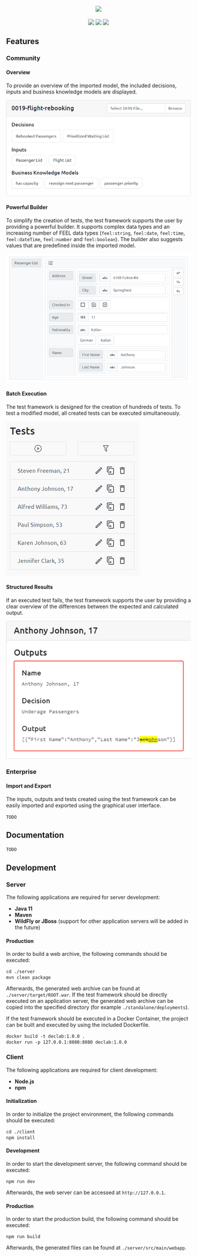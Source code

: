 <p align="center">
  <img src="https://raw.githubusercontent.com/materna-se/declab/master/docs/logo.png">
  <br><br>
  <img src="https://img.shields.io/github/license/materna-se/declab.svg?style=flat-square">
  <img src="https://img.shields.io/circleci/build/github/materna-se/declab.svg?style=flat-square">
  <img src="https://img.shields.io/docker/pulls/maternase/declab?style=flat-square">
</p>

## Features
### Community
#### Overview
To provide an overview of the imported model, the included decisions, inputs and business knowledge models are displayed.

![](./docs/model-overview.png)

#### Powerful Builder
To simplify the creation of tests, the test framework supports the user by providing a powerful builder.
It supports complex data types and an increasing number of FEEL data types
(`feel:string`, `feel:date`, `feel:time`, `feel:dateTime`, `feel:number` and `feel:boolean`).
The builder also suggests values that are predefined inside the imported model.

![](./docs/builder.png)

#### Batch Execution
The test framework is designed for the creation of hundreds of tests.
To test a modified model, all created tests can be executed simultaneously.

![](./docs/test-execution.gif)

#### Structured Results
If an executed test fails, the test framework supports the user by providing
a clear overview of the differences between the expected and calculated output.

![](./docs/test-output.png)

### Enterprise
#### Import and Export
The inputs, outputs and tests created using the test framework can be
easily imported and exported using the graphical user interface.

`TODO`

## Documentation
`TODO`

## Development
### Server
The following applications are required for server development:
- **Java 11**
- **Maven**
- **WildFly or JBoss** (support for other application servers will be added in the future)

#### Production
In order to build a web archive, the following commands should be executed:
```
cd ./server
mvn clean package
```
Afterwards, the generated web archive can be found at `./server/target/ROOT.war`.
If the test framework should be directly executed on an application server, the generated
web archive can be copied into the specified directory (for example `./standalone/deployments`).

If the test framework should be executed in a Docker Container,
the project can be built and executed by using the included Dockerfile.
```
docker build -t declab:1.0.0 .
docker run -p 127.0.0.1:8080:8080 declab:1.0.0 
```

### Client
The following applications are required for client development:
- **Node.js**
- **npm**

#### Initialization
In order to initialize the project environment, the following commands should be executed:
```
cd ./client
npm install
```
#### Development
In order to start the development server, the following command should be executed:
```
npm run dev
```
Afterwards, the web server can be accessed at `http://127.0.0.1`.

#### Production
In order to start the production build, the following command should be executed:
```
npm run build
```
Afterwards, the generated files can be found at `./server/src/main/webapp`.
